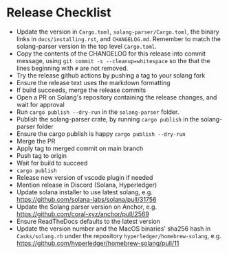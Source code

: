 # Release Checklist

- Update the version in `Cargo.toml`, `solang-parser/Cargo.toml`, the binary
  links in `docs/installing.rst`, and `CHANGELOG.md`. Remember to match the
  solang-parser version in the top level `Cargo.toml`.
- Copy the contents of the CHANGELOG for this release into commit message,
  using `git commit -s --cleanup=whitespace` so the that the lines beginning
  with `#` are not removed.
- Try the release github actions by pushing a tag to your solang fork
- Ensure the release text uses the markdown formatting
- If build succeeds, merge the release commits
- Open a PR on Solang's repository containing the release changes, and wait for approval
- Run `cargo publish --dry-run` in the `solang-parser` folder.
- Publish the solang-parser crate, by running `cargo publish` in the solang-parser folder
- Ensure the cargo publish is happy `cargo publish --dry-run`
- Merge the PR
- Apply tag to merged commit on main branch
- Push tag to origin
- Wait for build to succeed
- `cargo publish`
- Release new version of vscode plugin if needed
- Mention release in Discord (Solana, Hyperledger)
- Update solana installer to use latest solang,
  e.g. https://github.com/solana-labs/solana/pull/31756
- Update the Solang parser version on Anchor,
  e.g. https://github.com/coral-xyz/anchor/pull/2569
- Ensure ReadTheDocs defaults to the latest version
- Update the version number and the MacOS binaries' sha256 hash in `Casks/solang.rb` under
  the repository `hyperledger/homebrew-solang`,
  e.g. https://github.com/hyperledger/homebrew-solang/pull/11
